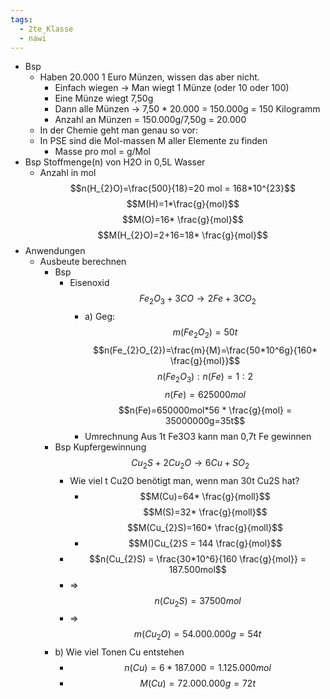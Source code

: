 ```yaml
---
tags:
  - 2te_Klasse
  - nawi
---
```

- Bsp
    - Haben 20.000 1 Euro Münzen, wissen das aber nicht.
        - Einfach wiegen → Man wiegt 1 Münze (oder 10 oder 100)
        - Eine Münze wiegt 7,50g
        - Dann alle Münzen → 7,50 * 20.000 = 150.000g = 150 Kilogramm
        - Anzahl an Münzen = 150.000g/7,50g = 20.000
    - In der Chemie geht man genau so vor:
    - In PSE sind die Mol-massen M aller Elemente zu finden
        - Masse pro mol = g/Mol
- Bsp Stoffmenge(n) von H2O in 0,5L Wasser 
	- Anzahl in mol $$n(H_{2}O)=\frac{500}{18}=20 mol = 168*10^{23}$$ $$M(H)=1*\frac{g}{mol}$$$$M(O)=16* \frac{g}{mol}$$$$M(H_{2}O)=2+16=18* \frac{g}{mol}$$
- Anwendungen
	- Ausbeute berechnen
		- Bsp
			- Eisenoxid $$Fe_{2}O_{3}+3CO→2Fe + 3 CO_{2}$$ 
				- a) Geg:$$m(Fe_{2}O_{2})=50t$$$$n(Fe_{2}O_{2})=\frac{m}{M}=\frac{50*10^6g}{160* \frac{g}{mol}}$$$$n(Fe_{2}O_{3}):n(Fe)=1:2$$$$n(Fe)=625000mol$$$$n(Fe)=650000mol*56 * \frac{g}{mol} = 35000000g=35t$$
				- Umrechnung Aus 1t Fe3O3 kann man 0,7t Fe gewinnen 
		- Bsp Kupfergewinnung $$Cu_{2}S+2Cu_{2}O→6Cu+SO_{2}$$
			- Wie viel t Cu2O benötigt man, wenn man 30t Cu2S hat? 
				- $$M(Cu)=64* \frac{g}{moll}$$  $$M(S)=32* \frac{g}{moll}$$ $$M(Cu_{2}S)=160* \frac{g}{moll}$$
				-  $$M()Cu_{2}S = 144 \frac{g}{mol}$$
			- $$n(Cu_{2}S) = \frac{30*10^6}{160 \frac{g}{mol}} = 187.500mol$$
			- ⇒ $$n(Cu_{2}S) = 37500mol$$
			- ⇒ $$m(Cu_{2}O) = 54.000.000g = 54t$$
		- b) Wie viel Tonen Cu entstehen
			- $$n(Cu) = 6*187.000 = 1.125.000mol$$
			- $$M(Cu)= 72.000.000g= 72t$$
